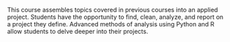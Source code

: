 This course assembles topics covered in previous courses into an applied project. Students have the opportunity to find, clean, analyze, and report on a project they define. Advanced methods of analysis using Python and R allow students to delve deeper into their projects.
